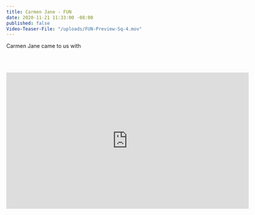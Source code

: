 ```yaml
---
title: Carmen Jane - FUN
date: 2020-11-21 11:33:00 -08:00
published: false
Video-Teaser-File: "/uploads/FUN-Preview-Sq-4.mov"
---
```


Carmen Jane came to us with 

<BR><BR>

<iframe src="https://player.vimeo.com/video/445406913" width="640" height="360" frameborder="0" allow="autoplay; fullscreen" allowfullscreen></iframe>


<BR>
<BR>

